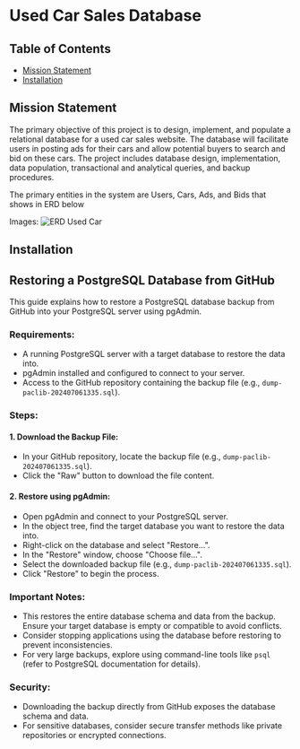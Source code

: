 # Used Car Sales Database

## Table of Contents
- [Mission Statement](#Mission_Statement)
- [Installation](#installation)

## Mission Statement

The primary objective of this project is to design, implement, and populate a relational database for a used car sales website. The database will facilitate users in posting ads for their cars and allow potential buyers to search and bid on these cars. The project includes database design, implementation, data population, transactional and analytical queries, and backup procedures.

The primary entities in the system are Users, Cars, Ads, and Bids that shows in ERD below

Images: ![ERD Used Car]([[URL](https://github.com/hudiyaresa/Used-Car-Sales-SQL-Database/blob/main/Used%20Car%20Sales%20ERD.png)](https://github.com/hudiyaresa/Used-Car-Sales-SQL-Database/blob/main/Used%20Car%20Sales%20ERD.png?raw=true))


## Installation

## Restoring a PostgreSQL Database from GitHub

This guide explains how to restore a PostgreSQL database backup from GitHub into your PostgreSQL server using pgAdmin.

### Requirements:
- A running PostgreSQL server with a target database to restore the data into.
- pgAdmin installed and configured to connect to your server.
- Access to the GitHub repository containing the backup file (e.g., `dump-paclib-202407061335.sql`).

### Steps:

#### 1. Download the Backup File:
- In your GitHub repository, locate the backup file (e.g., `dump-paclib-202407061335.sql`).
- Click the "Raw" button to download the file content.

#### 2. Restore using pgAdmin:
- Open pgAdmin and connect to your PostgreSQL server.
- In the object tree, find the target database you want to restore the data into.
- Right-click on the database and select "Restore...".
- In the "Restore" window, choose "Choose file...".
- Select the downloaded backup file (e.g., `dump-paclib-202407061335.sql`).
- Click "Restore" to begin the process.

### Important Notes:
- This restores the entire database schema and data from the backup. Ensure your target database is empty or compatible to avoid conflicts.
- Consider stopping applications using the database before restoring to prevent inconsistencies.
- For very large backups, explore using command-line tools like `psql` (refer to PostgreSQL documentation for details).

### Security:
- Downloading the backup directly from GitHub exposes the database schema and data.
- For sensitive databases, consider secure transfer methods like private repositories or encrypted connections.
